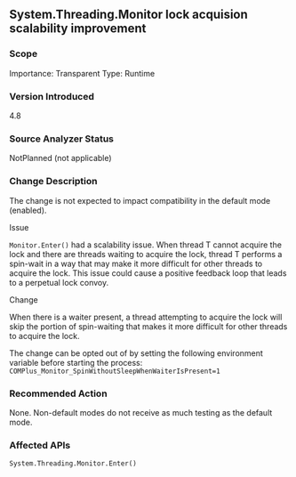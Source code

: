 ## System.Threading.Monitor lock acquision scalability improvement

### Scope

Importance: Transparent
Type: Runtime

### Version Introduced

4.8

### Source Analyzer Status

NotPlanned
(not applicable)

### Change Description

The change is not expected to impact compatibility in the default mode (enabled).

Issue

`Monitor.Enter()` had a scalability issue. When thread T cannot acquire the lock and there are threads waiting to acquire the lock, thread T performs a spin-wait in a way that may make it more difficult for other threads to acquire the lock. This issue could cause a positive feedback loop that leads to a perpetual lock convoy.

Change

When there is a waiter present, a thread attempting to acquire the lock will skip the portion of spin-waiting that makes it more difficult for other threads to acquire the lock.

The change can be opted out of by setting the following environment variable before starting the process:
  `COMPlus_Monitor_SpinWithoutSleepWhenWaiterIsPresent=1`

### Recommended Action

None. Non-default modes do not receive as much testing as the default mode.

### Affected APIs

`System.Threading.Monitor.Enter()`
